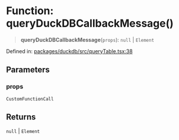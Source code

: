 # Function: queryDuckDBCallbackMessage()

> **queryDuckDBCallbackMessage**(`props`): `null` \| `Element`

Defined in: [packages/duckdb/src/queryTable.tsx:38](https://github.com/GeoDaCenter/openassistant/blob/7dec66552ed2da789768e26aca21ecb2918b5d3b/packages/duckdb/src/queryTable.tsx#L38)

## Parameters

### props

`CustomFunctionCall`

## Returns

`null` \| `Element`
